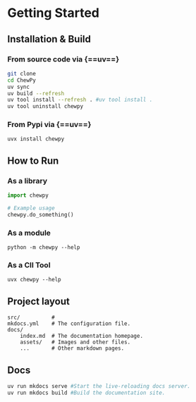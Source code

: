 # Getting Started

## Installation & Build


### From source code via {==uv==}

``` zsh
git clone 
cd ChewPy
uv sync
uv build --refresh
uv tool install --refresh . #uv tool install .
uv tool uninstall chewpy
```

### From Pypi via {==uv==}

```
uvx install chewpy
```

## How to Run

### As a library

```python
import chewpy

# Example usage
chewpy.do_something()
```

### As a module

```
python -m chewpy --help
```

### As a ClI Tool

```
uvx chewpy --help 
```

## Project layout

    src/          # 
    mkdocs.yml    # The configuration file.
    docs/
        index.md  # The documentation homepage.
        assets/   # Images and other files.
        ...       # Other markdown pages.

## Docs

``` zsh
uv run mkdocs serve #Start the live-reloading docs server.
uv run mkdocs build #Build the documentation site.
```